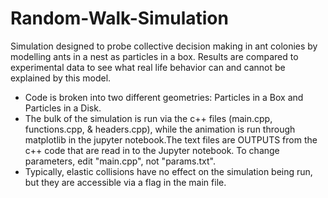 # Random-Walk-Simulation
Simulation designed to probe collective decision making in ant colonies by modelling ants in a nest as particles in a box. Results are compared to experimental data to see what real life behavior can and cannot be explained by this model.

- Code is broken into two different geometries: Particles in a Box and Particles in a Disk.
- The bulk of the simulation is run via the c++ files (main.cpp, functions.cpp, & headers.cpp), while the animation is run through matplotlib in the jupyter notebook.The text files are OUTPUTS from the c++ code that are read in to the Jupyter notebook. To change parameters, edit "main.cpp", not "params.txt".
- Typically, elastic collisions have no effect on the simulation being run, but they are accessible via a flag in the main file.
